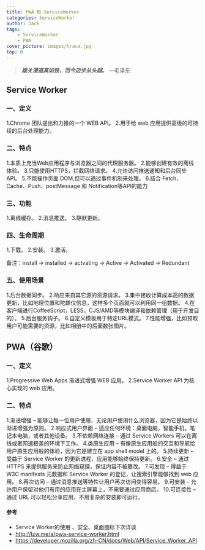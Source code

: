 ```yaml
---
title: PWA 和 ServiceWorker
categories: ServiceWorker
author: Jack
tags:
    - ServiceWorker
    - PWA
cover_picture: images/trace.jpg
top: 0
---
```


> _**雄关漫道真如铁，而今迈步从头越。**_ —毛泽东

## Service Worker

### 一、定义

1.Chrome 团队提出和力推的一个 WEB API。
2.用于给 web 应用提供高级的可持续的后台处理能力。

### 二、特点

1.本质上充当Web应用程序与浏览器之间的代理服务器。
2.能够创建有效的离线体验。
3.只能使用HTTPS，拦截网络请求。
4.允许访问推送通知和后台同步API。
5.不能操作页面 DOM,但可以通过事件机制来处理。
6.结合 Fetch、Cache、Push、postMessage 和 Notification等API的能力

### 三、功能

1.离线缓存。
2.消息推送。
3.静默更新。

### 四、生命周期

1.下载。
2.安装。
3.激活。

备注：install -> installed -> actvating -> Active -> Activated -> Redundant


### 五、使用场景

1.后台数据同步。
2.响应来自其它源的资源请求。
3.集中接收计算成本高的数据更新，比如地理位置和陀螺仪信息，这样多个页面就可以利用同一组数据。
4.在客户端进行CoffeeScript，LESS，CJS/AMD等模块编译和依赖管理（用于开发目的）。
5.后台服务钩子。
6.自定义模板用于特定URL模式。
7.性能增强，比如预取用户可能需要的资源，比如相册中的后面数张图片。

## PWA（谷歌）

### 一、定义

1.Progressive Web Apps 渐进式增强 WEB 应用。
2.Service Worker API 为核心实现的 web 应用。

### 二、特点

1.渐进增强 – 能够让每一位用户使用，无论用户使用什么浏览器，因为它是始终以渐进增强为原则。
2.响应式用户界面 – 适应任何环境：桌面电脑，智能手机，笔记本电脑，或者其他设备。
3.不依赖网络连接 – 通过 Service Workers 可以在离线或者网速极差的环境下工作。
4.类原生应用 – 有像原生应用般的交互和导航给用户原生应用般的体验，因为它是建立在 app shell model 上的。
5.持续更新 – 受益于 Service Worker 的更新进程，应用能够始终保持更新。
6.安全 – 通过 HTTPS 来提供服务来防止网络窥探，保证内容不被篡改。
7.可发现 – 得益于 W3C manifests 元数据和 Service Worker 的登记，让搜索引擎能够找到 web 应用。
8.再次访问 – 通过消息推送等特性让用户再次访问变得容易。
9.可安装 – 允许用户保留对他们有用的应用在主屏幕上，不需要通过应用商店。
10.可连接性 – 通过 URL 可以轻松分享应用，不用复杂的安装即可运行。

#### 参考
* Service Worker的使用 、安全、桌面图标下次详谈
* http://lzw.me/a/pwa-service-worker.html
* https://developer.mozilla.org/zh-CN/docs/Web/API/Service_Worker_API


